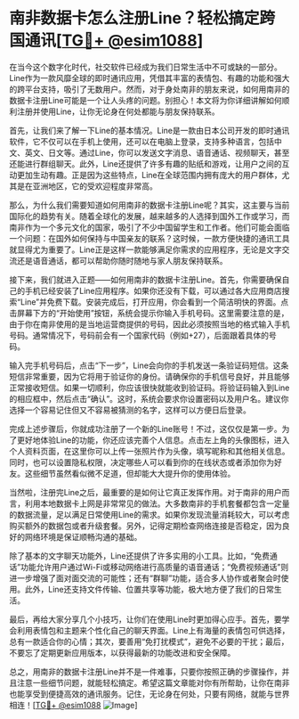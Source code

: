 # 南非数据卡怎么注册Line？轻松搞定跨国通讯[[TG💪+ @esim1088](https://t.me/s/esim1088)]

在当今这个数字化时代，社交软件已经成为我们日常生活中不可或缺的一部分。Line作为一款风靡全球的即时通讯应用，凭借其丰富的表情包、有趣的功能和强大的跨平台支持，吸引了无数用户。然而，对于身处南非的朋友来说，如何用南非的数据卡注册Line可能是一个让人头疼的问题。别担心！本文将为你详细讲解如何顺利注册并使用Line，让你无论身在何处都能与朋友保持联系。

首先，让我们来了解一下Line的基本情况。Line是一款由日本公司开发的即时通讯软件，它不仅可以在手机上使用，还可以在电脑上登录，支持多种语言，包括中文、英文、日文等。通过Line，你可以发送文字消息、语音通话、视频聊天，甚至还能进行群组聊天。此外，Line还提供了许多有趣的贴纸和游戏，让用户之间的互动更加生动有趣。正是因为这些特点，Line在全球范围内拥有庞大的用户群体，尤其是在亚洲地区，它的受欢迎程度非常高。

那么，为什么我们需要知道如何用南非的数据卡注册Line呢？其实，这主要与当前国际化的趋势有关。随着全球化的发展，越来越多的人选择到国外工作或学习，而南非作为一个多元文化的国家，吸引了不少中国留学生和工作者。他们可能会面临一个问题：在国外如何保持与中国亲友的联系？这时候，一款方便快捷的通讯工具就显得尤为重要了。Line正是这样一款能够满足你需求的应用程序，无论是文字交流还是语音通话，都可以帮助你随时随地与家人朋友保持联系。

接下来，我们就进入正题——如何用南非的数据卡注册Line。首先，你需要确保自己的手机已经安装了Line应用程序。如果你还没有下载，可以通过各大应用商店搜索“Line”并免费下载。安装完成后，打开应用，你会看到一个简洁明快的界面。点击屏幕下方的“开始使用”按钮，系统会提示你输入手机号码。这里需要注意的是，由于你在南非使用的是当地运营商提供的号码，因此必须按照当地的格式输入手机号码。通常情况下，号码前会有一个国家代码（例如+27），后面跟着具体的号码。

输入完手机号码后，点击“下一步”，Line会向你的手机发送一条验证码短信。这条短信非常重要，因为它将用于验证你的身份。请确保你的手机信号良好，并且能够正常接收短信。如果一切顺利，你应该很快就能收到验证码。将验证码输入到Line的相应框中，然后点击“确认”。这时，系统会要求你设置密码以及用户名。建议你选择一个容易记住但又不容易被猜测的名字，这样可以方便日后登录。

完成上述步骤后，你就成功注册了一个新的Line账号！不过，这仅仅是第一步。为了更好地体验Line的功能，你还应该完善个人信息。点击左上角的头像图标，进入个人资料页面，在这里你可以上传一张照片作为头像，填写昵称和其他相关信息。同时，也可以设置隐私权限，决定哪些人可以看到你的在线状态或者添加你为好友。这些细节虽然看似微不足道，但却能大大提升你的使用体验。

当然啦，注册完Line之后，最重要的是如何让它真正发挥作用。对于南非的用户而言，利用本地数据卡上网是非常常见的做法。大多数南非的手机套餐都包含一定量的数据流量，足以满足日常使用Line的需求。如果你发现流量消耗较大，可以考虑购买额外的数据包或者升级套餐。另外，记得定期检查网络连接是否稳定，因为良好的网络环境是保证顺畅沟通的基础。

除了基本的文字聊天功能外，Line还提供了许多实用的小工具。比如，“免费通话”功能允许用户通过Wi-Fi或移动网络进行高质量的语音通话；“免费视频通话”则进一步增强了面对面交流的可能性；还有“群聊”功能，适合多人协作或者聚会时使用。此外，Line还支持文件传输、位置共享等功能，极大地方便了我们的日常生活。

最后，再给大家分享几个小技巧，让你们在使用Line时更加得心应手。首先，要学会利用表情包和主题来个性化自己的聊天界面。Line上有海量的表情包可供选择，总有一款适合你的心情；其次，要善用“免打扰模式”，避免不必要的干扰；最后，不要忘了定期更新应用版本，以获得最新的功能改进和安全保障。

总之，用南非的数据卡注册Line并不是一件难事，只要你按照正确的步骤操作，并且注意一些细节问题，就能轻松搞定。希望这篇文章能对你有所帮助，让你在南非也能享受到便捷高效的通讯服务。记住，无论身在何处，只要有网络，就能与世界相连！[[TG💪+ @esim1088](https://t.me/s/esim1088) ![Image](https://i.postimg.cc/4NQfJmqS/Snipaste-2025-05-13-00-14-12.png)]